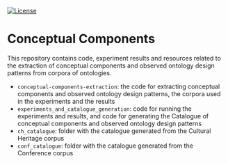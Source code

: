 [![License](https://img.shields.io/badge/License-Apache%202.0-blue.svg)](https://opensource.org/licenses/Apache-2.0)

# Conceptual Components
This repository contains code, experiment results and resources related to the extraction of conceptual components and observed ontology design patterns from corpora of ontologies.

- ``conceptual-components-extraction``: the code for extracting conceptual components and observed ontology design patterns, the corpora used in the experiments and the results
- ``experiments_and_catalogue_generation``: code for running the experiments and results, and code for generating the Catalogue of conceptual components and observed ontology design patterns
- ``ch_catalogue``: folder with the catalogue generated from the Cultural Heritage corpus
- ``conf_catalogue``: folder with the catalogue generated from the Conference corpus
